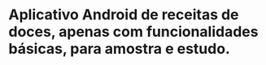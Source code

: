 # Aplicativo Android de receitas de doces, apenas com funcionalidades básicas, para amostra e estudo.
 
